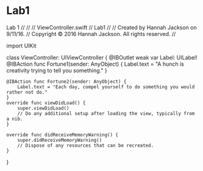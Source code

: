 # Lab1
Lab 1
//
//
//  ViewController.swift
//  Lab1
//
//  Created by Hannah Jackson on 9/11/16.
//  Copyright © 2016 Hannah Jackson. All rights reserved.
//

import UIKit

class ViewController: UIViewController {
    @IBOutlet weak var Label: UILabel!
    @IBAction func Fortune1(sender: AnyObject) {
        Label.text = "A hunch is creativity trying to tell you something."
    }

    @IBAction func Fortune2(sender: AnyObject) {
        Label.text = "Each day, compel yourself to do something you would rather not do."
    }
    override func viewDidLoad() {
        super.viewDidLoad()
        // Do any additional setup after loading the view, typically from a nib.
    }

    override func didReceiveMemoryWarning() {
        super.didReceiveMemoryWarning()
        // Dispose of any resources that can be recreated.
    }


}



